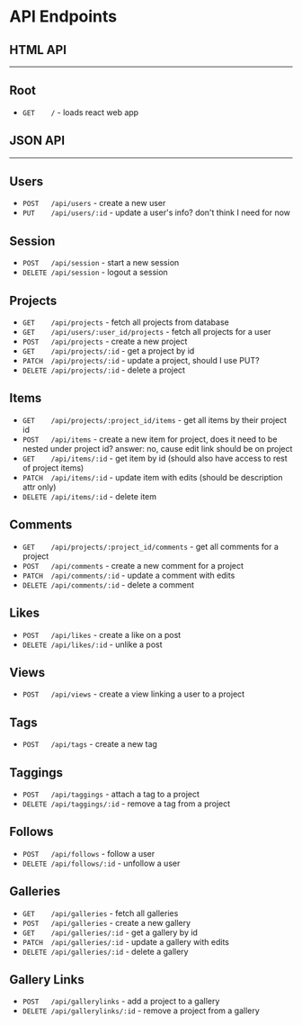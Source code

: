 # API Endpoints

## HTML API
---
## Root
 - `GET    /` - loads react web app

## JSON API
---
## Users
 - `POST   /api/users` - create a new user
 - `PUT    /api/users/:id` - update a user's info? don't think I need for now

## Session
 - `POST   /api/session` - start a new session
 - `DELETE /api/session` - logout a session

## Projects
 - `GET    /api/projects` - fetch all projects from database
 - `GET    /api/users/:user_id/projects` - fetch all projects for a user
 - `POST   /api/projects` - create a new project
 - `GET    /api/projects/:id` - get a project by id
 - `PATCH  /api/projects/:id` - update a project, should I use PUT?
 - `DELETE /api/projects/:id` - delete a project

## Items
 - `GET    /api/projects/:project_id/items` - get all items by their project id
 - `POST   /api/items` - create a new item for project, does it need to be nested under project id? answer: no, cause edit link should be on project
 - `GET    /api/items/:id` - get item by id (should also have access to rest of project items)
 - `PATCH  /api/items/:id` - update item with edits (should be description attr only)
 - `DELETE /api/items/:id` - delete item

## Comments
 - `GET    /api/projects/:project_id/comments` - get all comments for a project
 - `POST   /api/comments` - create a new comment for a project
 - `PATCH  /api/comments/:id` - update a comment with edits
 - `DELETE /api/comments/:id` - delete a comment
 
## Likes
 - `POST   /api/likes` - create a like on a post
 - `DELETE /api/likes/:id` - unlike a post

## Views
 - `POST   /api/views` - create a view linking a user to a project

## Tags
 - `POST   /api/tags` - create a new tag

## Taggings
 - `POST   /api/taggings` - attach a tag to a project
 - `DELETE /api/taggings/:id` - remove a tag from a project

## Follows
 - `POST   /api/follows` - follow a user
 - `DELETE /api/follows/:id` - unfollow a user

 ## Galleries
 - `GET    /api/galleries` - fetch all galleries
 - `POST   /api/galleries` - create a new gallery
 - `GET    /api/galleries/:id` - get a gallery by id
 - `PATCH  /api/galleries/:id` - update a gallery with edits
 - `DELETE /api/galleries/:id` - delete a gallery

 ## Gallery Links
 - `POST   /api/gallerylinks` - add a project to a gallery
 - `DELETE /api/gallerylinks/:id` - remove a project from a gallery
